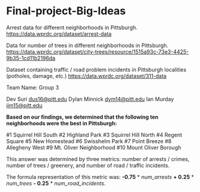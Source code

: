 # Final-project-Big-Ideas
Arrest data for different neighborhoods in Pittsburgh.
https://data.wprdc.org/dataset/arrest-data

Data for number of trees in different neighborhoods in Pittsburgh.
https://data.wprdc.org/dataset/city-trees/resource/1515a93c-73e3-4425-9b35-1cd11b2196da

Dataset containing traffic / road problem incidents in Pittsburgh localities (potholes, damage, etc.)
https://data.wprdc.org/dataset/311-data


Team Name: Group 3

Dev Suri dus16@pitt.edu
Dylan Minnick dym14@pitt.edu
Ian Murday ijm15@pitt.edu


**Based on our findings, we determined that the following ten neighborhoods were the best in Pittsburgh:**


#1 Squirrel Hill South
#2 Highland Park
#3 Squirrel Hill North
#4 Regent Square
#5 New Homestead
#6 Swisshelm Park
#7 Point Breeze
#8 Allegheny West
#9 Mt. Oliver Neighborhood
#10 Mount Oliver Borough


This answer was determined by three metrics: number of arrests / crimes, number of trees / greenery, and number of road / traffic incidents.

The formula representation of this metric was: **-0.75** * _num_arrests_ **+ 0.25** * _num_trees_ **- 0.25** * _num_road_incidents_.




